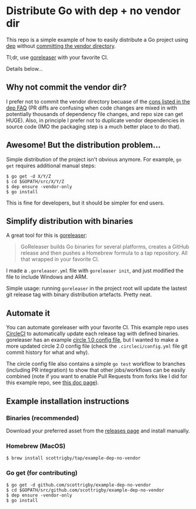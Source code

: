 # Distribute Go with dep + no vendor dir

This repo is a simple example of how to easily distribute a Go project using [dep](https://github.com/golang/dep) without [committing the vendor directory](https://github.com/golang/dep/blob/master/docs/FAQ.md#should-i-commit-my-vendor-directory).

Tl;dr, use [goreleaser](https://github.com/goreleaser/goreleaser) with your favorite CI.

Details below…

## Why not commit the vendor dir?

I prefer not to commit the vendor directory becuase of the [cons listed in the dep FAQ](https://github.com/golang/dep/blob/master/docs/FAQ.md#should-i-commit-my-vendor-directory) (PR diffs are confusing when code changes are mixed in with potentially thousands of dependency file changes, and repo size can get HUGE). Also, in principle I prefer not to duplicate vendor dependencies in source code (IMO the packaging step is a much better place to do that).

## Awesome! But the distribution problem…

Simple distribution of the project isn't obvious anymore. For example, `go get` requires additional manual steps:
```console
$ go get -d X/Y/Z
$ cd $GOPATH/src/X/Y/Z
$ dep ensure -vendor-only
$ go install
```

This is fine for developers, but it should be simpler for end users.

## Simplify distribution with binaries

A great tool for this is [goreleaser](https://github.com/goreleaser/goreleaser):
> GoReleaser builds Go binaries for several platforms, creates a GitHub release and then pushes a Homebrew formula to a tap repository. All that wrapped in your favorite CI.

I made a `.goreleaser.yml` file with `goreleaser init`, and just modified the file to include Windows and ARM.

Simple usage: running `goreleaser` in the project root will update the lastest git release tag with binary distribution artefacts. Pretty neat.

## Automate it

You can automate goreleaser with your favorite CI. This example repo uses [CircleCI](https://circleci.com) to automatically update each release tag with defined binaries. goreleaser has an example [circle 1.0 config file](https://goreleaser.com/#circle), but I wanted to make a more updated circle 2.0 config file (check the `.circleci/config.yml` file git commit history for what and why).

The circle config file also contains a simple `go test` workflow to branches (including PR integration) to show that other jobs/workflows can be easily combined (note if you want to enable Pull Requests from forks like I did for this example repo, see [this doc page](https://circleci.com/docs/2.0/oss/#build-pull-requests-from-forked-repositories)).

## Example installation instructions

### Binaries (recommended)

Download your preferred asset from the [releases page](https://github.com/scottrigby/example-dep-no-vendor/releases) and install manually.

### Homebrew (MacOS)

```console
$ brew install scottrigby/tap/example-dep-no-vendor
```

### Go get (for contributing)

```console
$ go get -d github.com/scottrigby/example-dep-no-vendor
$ cd $GOPATH/src/github.com/scottrigby/example-dep-no-vendor
$ dep ensure -vendor-only
$ go install
```

